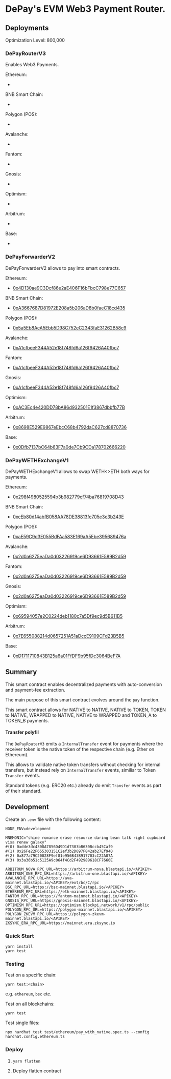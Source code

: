 # DePay's EVM Web3 Payment Router.

## Deployments

Optimization Level: 800,000

### DePayRouterV3

Enables Web3 Payments.

Ethereum:
- [](https://etherscan.io/address/)

BNB Smart Chain:
- [](https://bscscan.com/address/)

Polygon (POS):
- [](https://polygonscan.com/address/)

Avalanche:
- [](https://snowtrace.io/address/)

Fantom:
- [](https://ftmscan.com/address/)

Gnosis:
- [](https://gnosisscan.io/address/)

Optimism:
- [](https://optimistic.etherscan.io/address/)

Arbitrum:
- [](https://arbiscan.io/address/)

Base:
- [](https://basescan.org/address/)

### DePayForwarderV2

DePayForwarderV2 allows to pay into smart contracts.

Ethereum:
- [0x4D130ae9C3Dcf86e2aE406F16bFbcC798e77C657](https://etherscan.io/address/0x4D130ae9C3Dcf86e2aE406F16bFbcC798e77C657)

BNB Smart Chain:
- [0xA3667687D81972E208a5b206aD8b0faeC18cd435](https://bscscan.com/address/0xA3667687D81972E208a5b206aD8b0faeC18cd435)

Polygon (POS):
- [0x5a5Eb8AcA5Ebb5D98C752eC2343faE31262B58c9](https://polygonscan.com/address/0x5a5Eb8AcA5Ebb5D98C752eC2343faE31262B58c9)

Avalanche:
- [0xA1cfbeeF344A52e18f748fd6a126f9426A40fbc7](https://snowtrace.io/address/0xA1cfbeeF344A52e18f748fd6a126f9426A40fbc7)

Fantom:
- [0xA1cfbeeF344A52e18f748fd6a126f9426A40fbc7](https://ftmscan.com/address/0xA1cfbeeF344A52e18f748fd6a126f9426A40fbc7)

Gnosis:
- [0xA1cfbeeF344A52e18f748fd6a126f9426A40fbc7](https://gnosisscan.io/address/0xA1cfbeeF344A52e18f748fd6a126f9426A40fbc7)

Optimism: 
- [0xAC3Ec4e420DD78bA86d932501E1f3867dbbfb77B](https://optimistic.etherscan.io/address/0xAC3Ec4e420DD78bA86d932501E1f3867dbbfb77B)

Arbitrum:
- [0x8698E529E9867eEbcC68b4792daC627cd8870736](https://arbiscan.io/address/0x8698E529E9867eEbcC68b4792daC627cd8870736)

Base:
- [0x0Dfb7137bC64b63F7a0de7Cb9CDa178702666220](https://basescan.org/address/0x0Dfb7137bC64b63F7a0de7Cb9CDa178702666220)

### DePayWETHExchangeV1

DePayWETHExchangeV1 allows to swap WETH<>ETH both ways for payments.

Ethereum:
- [0x298f4980525594b3b982779cf74ba76819708D43](https://etherscan.io/address/0x298f4980525594b3b982779cf74ba76819708D43)

BNB Smart Chain:
- [0xeEb80d14abfB058AA78DE38813fe705c3e3b243E](https://bscscan.com/address/0xeEb80d14abfB058AA78DE38813fe705c3e3b243E)

Polygon (POS):
- [0xaE59C9d3E055BdFAa583E169aA5Ebe395689476a](https://polygonscan.com/address/0xaE59C9d3E055BdFAa583E169aA5Ebe395689476a)

Avalanche:
- [0x2d0a6275eaDa0d03226919ce6D93661E589B2d59](https://snowtrace.io/address/0x2d0a6275eaDa0d03226919ce6D93661E589B2d59)

Fantom:
- [0x2d0a6275eaDa0d03226919ce6D93661E589B2d59](https://ftmscan.com/address/0x2d0a6275eaDa0d03226919ce6D93661E589B2d59)

Gnosis:
- [0x2d0a6275eaDa0d03226919ce6D93661E589B2d59](https://gnosisscan.io/address/0x2d0a6275eaDa0d03226919ce6D93661E589B2d59)

Optimism: 
- [0x69594057e2C0224deb1180c7a5Df9ec9d5B611B5](https://optimistic.etherscan.io/address/0x69594057e2C0224deb1180c7a5Df9ec9d5B611B5)

Arbitrum:
- [0x7E655088214d0657251A51aDccE9109CFd23B5B5](https://arbiscan.io/address/0x7E655088214d0657251A51aDccE9109CFd23B5B5)

Base:
- [0xD1711710843B125a6a01FfDF9b95fDc3064BeF7A](https://basescan.org/address/0xD1711710843B125a6a01FfDF9b95fDc3064BeF7A)

## Summary

This smart contract enables decentralized payments with auto-conversion and payment-fee extraction.

The main purpose of this smart contract evolves around the `pay` function.

This smart contract allows for NATIVE to NATIVE, NATIVE to TOKEN, TOKEN to NATIVE, WRAPPED to NATIVE, NATIVE to WRAPPED and TOKEN_A to TOKEN_B payments.

#### Transfer polyfil

The `DePayRouterV3` emits a `InternalTransfer` event for payments where the receiver token is the native token of the respective chain (e.g. Ether on Ethereum).

This allows to validate native token transfers without checking for internal transfers, but instead rely on `InternalTransfer` events, similiar to Token `Transfer` events.

Standard tokens (e.g. ERC20 etc.) already do emit `Transfer` events as part of their standard.

## Development

Create an `.env` file with the following content:
```
NODE_ENV=development

MNEMONIC="shine romance erase resource daring bean talk right cupboard visa renew galaxy"
#(0) 0xdde3dc4308A7856D49D1d7303bB630Bccb45Caf9
#(1) 0x26Fe22F655303151C2ef3b2D097F842ab27Ef940
#(2) 0x877a79C20028F9ef81e956B43B917703cC22A07A
#(3) 0x3a36b51c5125A9c064f4Cd2F492989618CF7660E

ARBITRUM_NOVA_RPC_URL=https://arbitrum-nova.blastapi.io/<APIKEY>
ARBITRUM_ONE_RPC_URL=https://arbitrum-one.blastapi.io/<APIKEY>
AVALANCHE_RPC_URL=https://ava-mainnet.blastapi.io/<APIKEY>/ext/bc/C/rpc
BSC_RPC_URL=https://bsc-mainnet.blastapi.io/<APIKEY>
ETHEREUM_RPC_URL=https://eth-mainnet.blastapi.io/<APIKEY>
FANTOM_RPC_URL=https://fantom-mainnet.blastapi.io/<APIKEY>
GNOSIS_RPC_URL=https://gnosis-mainnet.blastapi.io/<APIKEY>
OPTIMISM_RPC_URL=https://optimism.blockpi.network/v1/rpc/public
POLYGON_RPC_URL=https://polygon-mainnet.blastapi.io/<APIKEY>
POLYGON_ZKEVM_RPC_URL=https://polygon-zkevm-mainnet.blastapi.io/<APIKEY>
ZKSYNC_ERA_RPC_URL=https://mainnet.era.zksync.io
```

### Quick Start

```
yarn install
yarn test
```

### Testing

Test on a specific chain:
```
yarn test:<chain>
```

e.g. `ethereum`, `bsc` etc.

Test on all blockchains:

```
yarn test
```

Test single files:

```
npx hardhat test test/ethereum/pay_with_native.spec.ts --config hardhat.config.ethereum.ts
```

### Deploy

1. `yarn flatten`

2. Deploy flatten contract

